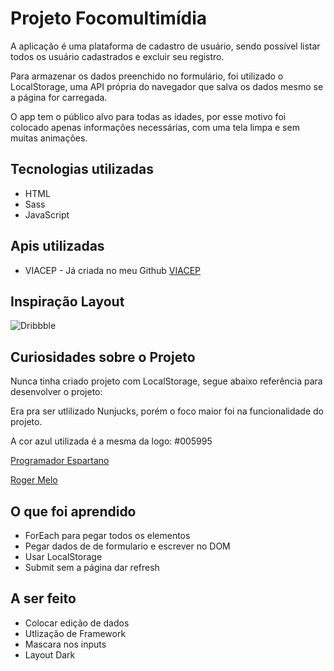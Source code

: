 # Projeto Focomultimídia

A aplicação é uma plataforma de cadastro de usuário, sendo possível listar todos os usuário cadastrados e excluir seu registro.

Para armazenar os dados preenchido no formulário, foi utilizado o LocalStorage, uma API própria do navegador que salva os dados mesmo se a página for carregada.

O app tem o público alvo para todas as idades, por esse motivo foi colocado apenas informações necessárias, com uma tela limpa e sem muitas animações.


## Tecnologias utilizadas
 * HTML
 * Sass
 * JavaScript

## Apis utilizadas
 * VIACEP - Já criada no meu Github  [VIACEP](https://awesomeopensource.com/project/elangosundar/awesome-README-templates)

## Inspiração Layout
![Dribbble](https://cdn.dribbble.com/users/789654/screenshots/15184687/media/114217fcfd1f06454aaaa125b359ff8d.png)

## Curiosidades sobre o Projeto
Nunca tinha criado projeto com LocalStorage, segue abaixo referência para desenvolver o projeto:

Era pra ser utlilizado Nunjucks, porém o foco maior foi na funcionalidade do projeto.

A cor azul utilizada é a mesma da logo: #005995

[Programador Espartano](https://www.youtube.com/watch?v=nXpjlivhvUk)

[Roger Melo](https://youtu.be/xarRciYWT5Q)


## O que foi aprendido
* ForEach para pegar todos os elementos
* Pegar dados de de formulario e escrever no DOM
* Usar LocalStorage
* Submit sem a página dar refresh

## A ser feito
* Colocar edição de dados
* Utlização de Framework
* Mascara nos inputs
* Layout Dark